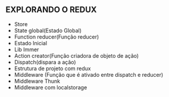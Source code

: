## EXPLORANDO O REDUX
* Store
* State global(Estado Global)
* Function reducer(Função reducer)
* Estado Inicial
* Lib Immer  
* Action creator(Função criadora de objeto de ação)
* Dispatch(dispara a ação)
* Estrutura de projeto com redux
* Middleware (Função que é ativado entre dispatch e reducer)
* Middleware Thunk  
* Middleware com localstorage
